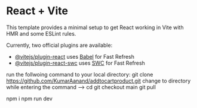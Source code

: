 # React + Vite

This template provides a minimal setup to get React working in Vite with HMR and some ESLint rules.

Currently, two official plugins are available:

- [@vitejs/plugin-react](https://github.com/vitejs/vite-plugin-react/blob/main/packages/plugin-react/README.md) uses [Babel](https://babeljs.io/) for Fast Refresh
- [@vitejs/plugin-react-swc](https://github.com/vitejs/vite-plugin-react-swc) uses [SWC](https://swc.rs/) for Fast Refresh

<!-- step to clone repo  -->

run the follwoing command to your local directory:
git clone https://github.com/KumarAanand/addtocartproduct.git
change to directory while entering the command --> cd <driectory name>
git checkout main
git pull 

<!--Execute and run the code in to you local  -->
npm i 
npm run dev